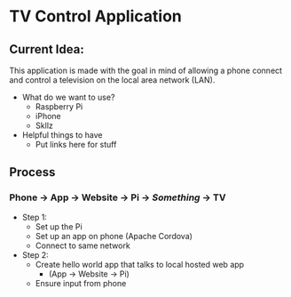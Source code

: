 # TV Control Application
## Current Idea:
This application is made with the goal in mind of allowing a phone connect and control a television on the local area network (LAN). 
- What do we want to use?
  - Raspberry Pi
  - iPhone 
  - Skllz
- Helpful things to have
  - Put links here for stuff
  
## Process
### Phone -> App -> Website -> Pi -> *Something* -> TV
- Step 1:
  - Set up the Pi
  - Set up an app on phone (Apache Cordova)
  - Connect to same network
- Step 2: 
  - Create hello world app that talks to local hosted web app
    - (App -> Website -> Pi)
  - Ensure input from phone
